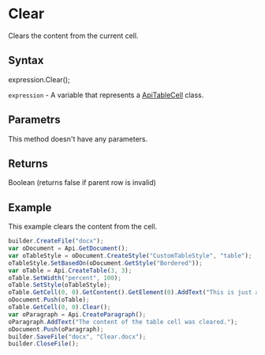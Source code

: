 # Clear

Clears the content from the current cell.

## Syntax

expression.Clear();

`expression` - A variable that represents a [ApiTableCell](../ApiTableCell.md) class.

## Parametrs

This method doesn't have any parameters.

## Returns

Boolean (returns false if parent row is invalid)

## Example

This example clears the content from the cell.

```javascript
builder.CreateFile("docx");
var oDocument = Api.GetDocument();
var oTableStyle = oDocument.CreateStyle("CustomTableStyle", "table");
oTableStyle.SetBasedOn(oDocument.GetStyle("Bordered"));
var oTable = Api.CreateTable(3, 3);
oTable.SetWidth("percent", 100);
oTable.SetStyle(oTableStyle);
oTable.GetCell(0, 0).GetContent().GetElement(0).AddText("This is just a sample text.");
oDocument.Push(oTable);
oTable.GetCell(0, 0).Clear();
var oParagraph = Api.CreateParagraph();
oParagraph.AddText("The content of the table cell was cleared.");
oDocument.Push(oParagraph);
builder.SaveFile("docx", "Clear.docx");
builder.CloseFile();
```